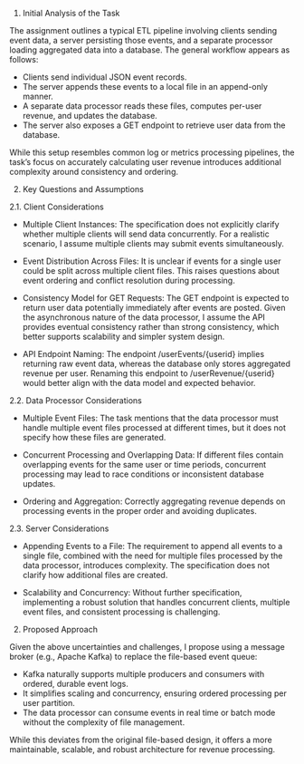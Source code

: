 1. Initial Analysis of the Task

The assignment outlines a typical ETL pipeline involving clients sending event data, a server persisting those events, and a separate processor loading aggregated data into a database. The general workflow appears as follows:

- Clients send individual JSON event records.
- The server appends these events to a local file in an append-only manner.
- A separate data processor reads these files, computes per-user revenue, and updates the database.
- The server also exposes a GET endpoint to retrieve user data from the database.

While this setup resembles common log or metrics processing pipelines, the task’s focus on accurately calculating user revenue introduces additional complexity around consistency and ordering.

2. Key Questions and Assumptions

2.1. Client Considerations

- Multiple Client Instances: The specification does not explicitly clarify whether multiple clients will send data concurrently. For a realistic scenario, I assume multiple clients may submit events simultaneously.

- Event Distribution Across Files: It is unclear if events for a single user could be split across multiple client files. This raises questions about event ordering and conflict resolution during processing.

- Consistency Model for GET Requests: The GET endpoint is expected to return user data potentially immediately after events are posted. Given the asynchronous nature of the data processor, I assume the API provides eventual consistency rather than strong consistency, which better supports scalability and simpler system design.

- API Endpoint Naming: The endpoint /userEvents/{userid} implies returning raw event data, whereas the database only stores aggregated revenue per user. Renaming this endpoint to /userRevenue/{userid} would better align with the data model and expected behavior.

2.2. Data Processor Considerations

- Multiple Event Files: The task mentions that the data processor must handle multiple event files processed at different times, but it does not specify how these files are generated.

- Concurrent Processing and Overlapping Data: If different files contain overlapping events for the same user or time periods, concurrent processing may lead to race conditions or inconsistent database updates. 

- Ordering and Aggregation: Correctly aggregating revenue depends on processing events in the proper order and avoiding duplicates.

2.3. Server Considerations

- Appending Events to a File: The requirement to append all events to a single file, combined with the need for multiple files processed by the data processor, introduces complexity. The specification does not clarify how additional files are created.

- Scalability and Concurrency: Without further specification, implementing a robust solution that handles concurrent clients, multiple event files, and consistent processing is challenging.

2. Proposed Approach

Given the above uncertainties and challenges, I propose using a message broker (e.g., Apache Kafka) to replace the file-based event queue:

- Kafka naturally supports multiple producers and consumers with ordered, durable event logs.
- It simplifies scaling and concurrency, ensuring ordered processing per user partition.
- The data processor can consume events in real time or batch mode without the complexity of file management.

While this deviates from the original file-based design, it offers a more maintainable, scalable, and robust architecture for revenue processing.